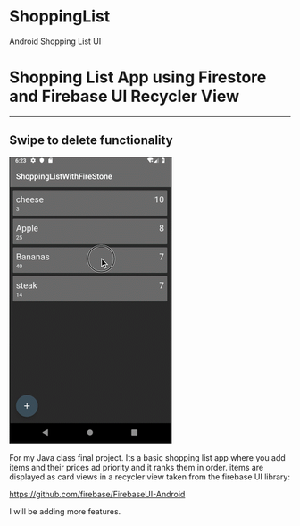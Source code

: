 # ShoppingList
Android Shopping List UI 



# Shopping List App using Firestore and Firebase UI Recycler View
------
## Swipe to delete functionality
![alt text](https://github.com/bdgorman/ShoppingList/blob/master/ShoppingListApp/gif%20src/Delete.gif)




For my Java class final project. Its a basic shopping list app where you add items and their prices ad priority and it ranks them in order.
items are displayed as card views in a recycler view taken from the firebase UI library:

https://github.com/firebase/FirebaseUI-Android

I will be adding more features.
